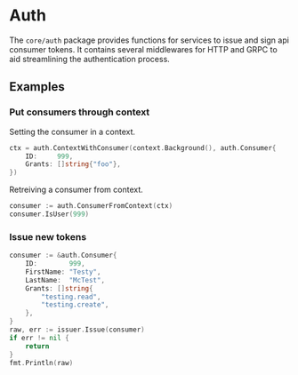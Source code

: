 # Auth
The `core/auth` package provides functions for services to issue and sign api consumer tokens.
It contains several middlewares for HTTP and GRPC to aid streamlining the authentication process.

## Examples

### Put consumers through context
Setting the consumer in a context.

```go
ctx = auth.ContextWithConsumer(context.Background(), auth.Consumer{
	ID:     999,
	Grants: []string{"foo"},
})
```

Retreiving a consumer from context.

```go
consumer := auth.ConsumerFromContext(ctx)
consumer.IsUser(999)
```

### Issue new tokens

```go
consumer := &auth.Consumer{
	ID:        999,
	FirstName: "Testy",
	LastName:  "McTest",
	Grants: []string{
		"testing.read",
		"testing.create",
	},
}
raw, err := issuer.Issue(consumer)
if err != nil {
	return
}
fmt.Println(raw)
```